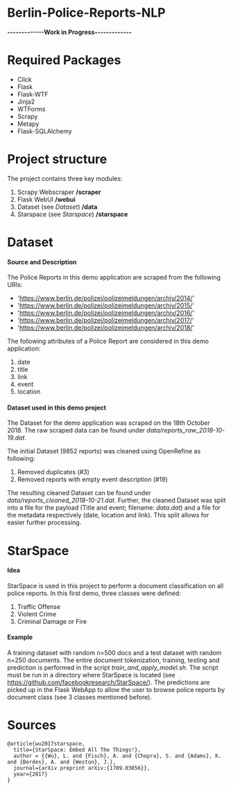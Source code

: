 # Berlin-Police-Reports-NLP

**-------------Work in Progress-------------**

# Required Packages
* Click
* Flask
* Flask-WTF
* Jinja2
* WTForms
* Scrapy 
* Metapy
* Flask-SQLAlchemy
# Project structure
The project contains three key modules:
1. Scrapy Webscraper **/scraper**
2. Flask WebUI **/webui**
3. Dataset (see _Dataset_) **/data**
4. Starspace (see _Starspace_) **/starspace**

# Dataset
#### Source and Description
The Police Reports in this demo application are scraped from the following URIs:
* 'https://www.berlin.de/polizei/polizeimeldungen/archiv/2014/'
* 'https://www.berlin.de/polizei/polizeimeldungen/archiv/2015/'
* 'https://www.berlin.de/polizei/polizeimeldungen/archiv/2016/'
* 'https://www.berlin.de/polizei/polizeimeldungen/archiv/2017/'
* 'https://www.berlin.de/polizei/polizeimeldungen/archiv/2018/'

The following attributes of a Police Report are considered in this demo application:
1. date
2. title
3. link
4. event
5. location

#### Dataset used in this demo project
The Dataset for the demo application was scraped on the 18th October 2018. The raw scraped data can be found under *data/reports_raw_2018-10-19.dat*.

The initial Dataset (9852 reports) was cleaned using OpenRefine as following:
1. Removed duplicates (#3)
2. Removed reports with empty event description (#19)

The resulting cleaned Dataset can be found under *data/reports_cleaned_2018-10-21.dat*. Further, the cleaned Dataset was split into a file for the payload (Title and event; filename: _data.dat_) and a file for the metadata respectively (date, location and link). This split allows for easier further processing.

# StarSpace
#### Idea
StarSpace is used in this project to perform a document classification on all police reports. In this first demo, three classes were defined:
1. Traffic Offense
2. Violent Crime
3. Criminal Damage or Fire

#### Example
A training dataset with random n=500 docs and a test dataset with random n=250 documents. The entire document tokenization, training, testing and prediction is performed in the script _train_and_apply_model.sh_. The script must be run in a directory where StarSpace is located (see https://github.com/facebookresearch/StarSpace/). The predictions are picked up in the Flask WebApp to allow the user to browse police reports by document class (see 3 classes mentioned before).

# Sources
```
@article{wu2017starspace,
  title={StarSpace: Embed All The Things!},
  author = {{Wu}, L. and {Fisch}, A. and {Chopra}, S. and {Adams}, K. and {Bordes}, A. and {Weston}, J.},
  journal={arXiv preprint arXiv:{1709.03856}},
  year={2017}
}
```

